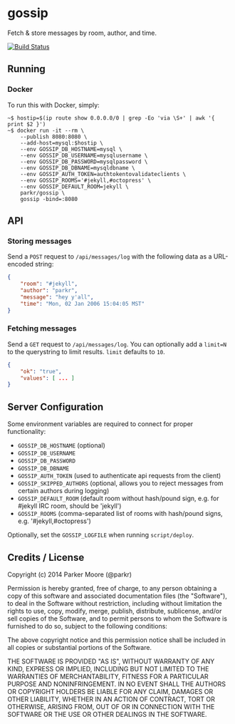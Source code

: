gossip
======

Fetch &amp; store messages by room, author, and time.

[![Build Status](https://travis-ci.org/parkr/gossip.svg?branch=master)](https://travis-ci.org/parkr/gossip)

## Running

### Docker

To run this with Docker, simply:

```console
~$ hostip=$(ip route show 0.0.0.0/0 | grep -Eo 'via \S+' | awk '{ print $2 }')
~$ docker run -it --rm \
    --publish 8080:8080 \
    --add-host=mysql:$hostip \
    --env GOSSIP_DB_HOSTNAME=mysql \
    --env GOSSIP_DB_USERNAME=mysqlusername \
    --env GOSSIP_DB_PASSWORD=mysqlpassword \
    --env GOSSIP_DB_DBNAME=mysqldbname \
    --env GOSSIP_AUTH_TOKEN=authtokentovalidateclients \
    --env GOSSIP_ROOMS='#jekyll,#octopress' \
    --env GOSSIP_DEFAULT_ROOM=jekyll \
    parkr/gossip \
    gossip -bind=:8080
```

## API

### Storing messages

Send a `POST` request to `/api/messages/log` with the following data as a URL-encoded string:

```json
{
    "room": "#jekyll",
    "author": "parkr",
    "message": "hey y'all",
    "time": "Mon, 02 Jan 2006 15:04:05 MST"
}
```

### Fetching messages

Send a `GET` request to `/api/messages/log`. You can optionally add a `limit=N` to the querystring to limit results. `limit` defaults to `10`.

```json
{
    "ok": "true",
    "values": [ ... ]
}
```

## Server Configuration

Some environment variables are required to connect for proper functionality:

- `GOSSIP_DB_HOSTNAME` (optional)
- `GOSSIP_DB_USERNAME`
- `GOSSIP_DB_PASSWORD`
- `GOSSIP_DB_DBNAME`
- `GOSSIP_AUTH_TOKEN` (used to authenticate api requests from the client)
- `GOSSIP_SKIPPED_AUTHORS` (optional, allows you to reject messages from certain authors during logging)
- `GOSSIP_DEFAULT_ROOM` (default room without hash/pound sign, e.g. for #jekyll IRC room, should be 'jekyll')
- `GOSSIP_ROOMS` (comma-separated list of rooms with hash/pound signs, e.g. '#jekyll,#octopress')

Optionally, set the `GOSSIP_LOGFILE` when running `script/deploy`.

## Credits / License

Copyright (c) 2014 Parker Moore (@parkr)

Permission is hereby granted, free of charge, to any person obtaining a copy
of this software and associated documentation files (the "Software"), to deal
in the Software without restriction, including without limitation the rights
to use, copy, modify, merge, publish, distribute, sublicense, and/or sell
copies of the Software, and to permit persons to whom the Software is
furnished to do so, subject to the following conditions:

The above copyright notice and this permission notice shall be included in
all copies or substantial portions of the Software.

THE SOFTWARE IS PROVIDED "AS IS", WITHOUT WARRANTY OF ANY KIND, EXPRESS OR
IMPLIED, INCLUDING BUT NOT LIMITED TO THE WARRANTIES OF MERCHANTABILITY,
FITNESS FOR A PARTICULAR PURPOSE AND NONINFRINGEMENT. IN NO EVENT SHALL THE
AUTHORS OR COPYRIGHT HOLDERS BE LIABLE FOR ANY CLAIM, DAMAGES OR OTHER
LIABILITY, WHETHER IN AN ACTION OF CONTRACT, TORT OR OTHERWISE, ARISING FROM,
OUT OF OR IN CONNECTION WITH THE SOFTWARE OR THE USE OR OTHER DEALINGS IN
THE SOFTWARE.

